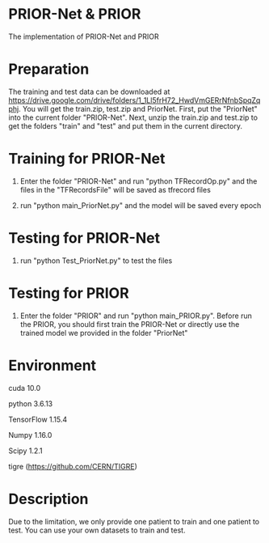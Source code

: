 # PRIOR-Net & PRIOR
The implementation of PRIOR-Net and PRIOR

# Preparation
The training and test data can be downloaded at https://drive.google.com/drive/folders/1_1Ll5frH72_HwdVmGERrNfnbSpqZqphj.
You will get the train.zip, test.zip and PriorNet.
First, put the "PriorNet" into the current folder "PRIOR-Net".
Next, unzip the train.zip and test.zip to get the folders "train" and "test" and put them in the current directory.


# Training for PRIOR-Net
1. Enter the folder "PRIOR-Net" and run "python TFRecordOp.py" and the files in the "TFRecordsFile" will be saved as tfrecord files

2. run "python main_PriorNet.py" and the model will be saved every epoch

# Testing for PRIOR-Net
1. run "python Test_PriorNet.py" to test the files

# Testing for PRIOR
1. Enter the folder "PRIOR" and run "python main_PRIOR.py". Before run the PRIOR, you should first train the PRIOR-Net or directly use the trained model we provided in the folder "PriorNet" 

# Environment

cuda 10.0

python 3.6.13

TensorFlow 1.15.4

Numpy 1.16.0

Scipy 1.2.1

tigre (https://github.com/CERN/TIGRE)

# Description
Due to the limitation, we only provide one patient to train and one patient to test. You can use your own datasets to train and test.



